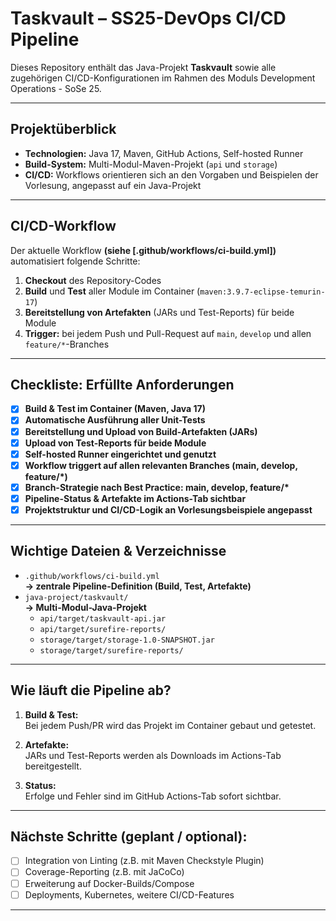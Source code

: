 # Taskvault – SS25-DevOps CI/CD Pipeline

Dieses Repository enthält das Java-Projekt **Taskvault** sowie alle zugehörigen CI/CD-Konfigurationen im Rahmen des Moduls Development Operations - SoSe 25.

---

## **Projektüberblick**

- **Technologien:** Java 17, Maven, GitHub Actions, Self-hosted Runner
- **Build-System:** Multi-Modul-Maven-Projekt (`api` und `storage`)
- **CI/CD:** Workflows orientieren sich an den Vorgaben und Beispielen der Vorlesung, angepasst auf ein Java-Projekt

---

## **CI/CD-Workflow**

Der aktuelle Workflow **(siehe [.github/workflows/ci-build.yml])** automatisiert folgende Schritte:

1. **Checkout** des Repository-Codes
2. **Build** und **Test** aller Module im Container (`maven:3.9.7-eclipse-temurin-17`)
3. **Bereitstellung von Artefakten** (JARs und Test-Reports) für beide Module
4. **Trigger:** bei jedem Push und Pull-Request auf `main`, `develop` und allen `feature/*`-Branches

---

## **Checkliste: Erfüllte Anforderungen**

- [x] **Build & Test im Container (Maven, Java 17)**
- [x] **Automatische Ausführung aller Unit-Tests**
- [x] **Bereitstellung und Upload von Build-Artefakten (JARs)**
- [x] **Upload von Test-Reports für beide Module**
- [x] **Self-hosted Runner eingerichtet und genutzt**
- [x] **Workflow triggert auf allen relevanten Branches (main, develop, feature/*)**
- [x] **Branch-Strategie nach Best Practice: main, develop, feature/\***  
- [x] **Pipeline-Status & Artefakte im Actions-Tab sichtbar**
- [x] **Projektstruktur und CI/CD-Logik an Vorlesungsbeispiele angepasst**

---

## **Wichtige Dateien & Verzeichnisse**

- `.github/workflows/ci-build.yml`  
  **→ zentrale Pipeline-Definition (Build, Test, Artefakte)**
- `java-project/taskvault/`  
  **→ Multi-Modul-Java-Projekt**
    - `api/target/taskvault-api.jar`
    - `api/target/surefire-reports/`
    - `storage/target/storage-1.0-SNAPSHOT.jar`
    - `storage/target/surefire-reports/`

---

## **Wie läuft die Pipeline ab?**

1. **Build & Test:**  
   Bei jedem Push/PR wird das Projekt im Container gebaut und getestet.

2. **Artefakte:**  
   JARs und Test-Reports werden als Downloads im Actions-Tab bereitgestellt.

3. **Status:**  
   Erfolge und Fehler sind im GitHub Actions-Tab sofort sichtbar.

---

## **Nächste Schritte (geplant / optional):**

- [ ] Integration von Linting (z.B. mit Maven Checkstyle Plugin)
- [ ] Coverage-Reporting (z.B. mit JaCoCo)
- [ ] Erweiterung auf Docker-Builds/Compose
- [ ] Deployments, Kubernetes, weitere CI/CD-Features

---

